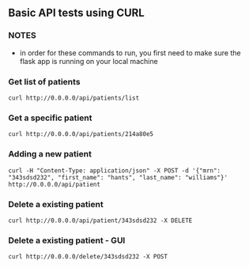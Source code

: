 ## Basic API tests using CURL 

### NOTES 
- in order for these commands to run, you first need to make sure the flask app is running on your local machine

### Get list of patients 
```
curl http://0.0.0.0/api/patients/list
```

### Get a specific patient 
```
curl http://0.0.0.0/api/patients/214a80e5
```

### Adding a new patient
```
curl -H "Content-Type: application/json" -X POST -d '{"mrn": "343sdsd232", "first_name": "hants", "last_name": "williams"}' http://0.0.0.0/api/patient

```

### Delete a existing patient 
```
curl http://0.0.0.0/api/patient/343sdsd232 -X DELETE
```

### Delete a existing patient - GUI
```
curl http://0.0.0.0/delete/343sdsd232 -X POST
```